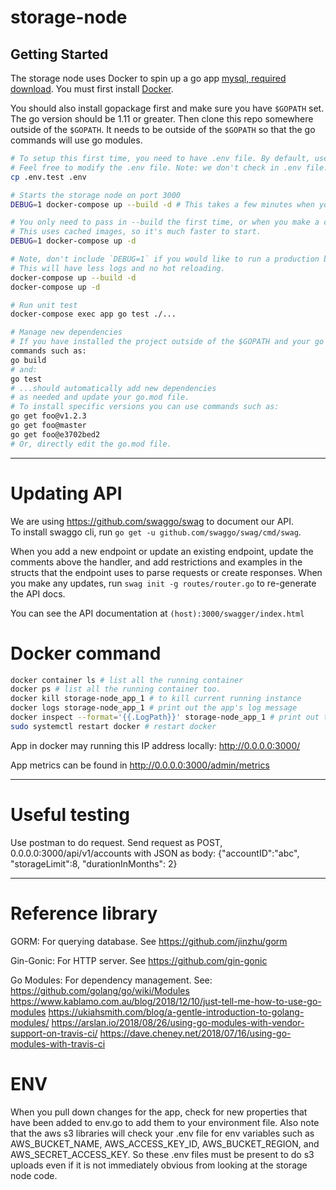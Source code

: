 # storage-node

## Getting Started

The storage node uses Docker to spin up a go app [mysql, required download](https://dev.mysql.com/downloads/file/?id=479845).
You must first install [Docker](https://www.docker.com/community-edition).

You should also install gopackage first and make sure you have `$GOPATH` set. The go version should be 1.11 or greater.
Then clone this repo somewhere outside of the `$GOPATH`.  It needs to be outside of the `$GOPATH` so that the go commands
will use go modules.

```bash
# To setup this first time, you need to have .env file. By default, use .env.test for unit test.
# Feel free to modify the .env file. Note: we don't check in .env file.
cp .env.test .env

# Starts the storage node on port 3000
DEBUG=1 docker-compose up --build -d # This takes a few minutes when you first run it.

# You only need to pass in --build the first time, or when you make a change to the container
# This uses cached images, so it's much faster to start.
DEBUG=1 docker-compose up -d

# Note, don't include `DEBUG=1` if you would like to run a production build.
# This will have less logs and no hot reloading.
docker-compose up --build -d
docker-compose up -d

# Run unit test
docker-compose exec app go test ./...

# Manage new dependencies
# If you have installed the project outside of the $GOPATH and your go version is high enough, 
commands such as:
go build 
# and: 
go test 
# ...should automatically add new dependencies 
# as needed and update your go.mod file.
# To install specific versions you can use commands such as:  
go get foo@v1.2.3
go get foo@master
go get foo@e3702bed2
# Or, directly edit the go.mod file.
```

---

# Updating API

We are using https://github.com/swaggo/swag to document our API.  
To install swaggo cli, run `go get -u github.com/swaggo/swag/cmd/swag`.  

When you add a new endpoint or update an existing endpoint, update the comments above the handler, and add restrictions
and examples in the structs that the endpoint uses to parse requests or create responses.  When you make any updates,
run `swag init -g routes/router.go` to re-generate the API docs.  

You can see the API documentation at `(host):3000/swagger/index.html`

# Docker command

```bash
docker container ls # list all the running container
docker ps # list all the running container too.
docker kill storage-node_app_1 # to kill current running instance
docker logs storage-node_app_1 # print out the app's log message
docker inspect --format='{{.LogPath}}' storage-node_app_1 # print out the log's location from the docker.
sudo systemctl restart docker # restart docker
```

App in docker may running this IP address locally: http://0.0.0.0:3000/

App metrics can be found in http://0.0.0.0:3000/admin/metrics

---

# Useful testing

Use postman to do request. Send request as POST, 0.0.0.0:3000/api/v1/accounts with JSON as body:
{"accountID":"abc", "storageLimit":8, "durationInMonths": 2}

---

# Reference library
GORM: For querying database. See https://github.com/jinzhu/gorm

Gin-Gonic: For HTTP server. See https://github.com/gin-gonic

Go Modules: For dependency management. See:  
https://github.com/golang/go/wiki/Modules
https://www.kablamo.com.au/blog/2018/12/10/just-tell-me-how-to-use-go-modules
https://ukiahsmith.com/blog/a-gentle-introduction-to-golang-modules/
https://arslan.io/2018/08/26/using-go-modules-with-vendor-support-on-travis-ci/
https://dave.cheney.net/2018/07/16/using-go-modules-with-travis-ci

# ENV
When you pull down changes for the app, check for new properties that have been added to
env.go to add them to your environment file.  Also note that the aws s3 libraries will check
your .env file for env variables such as AWS_BUCKET_NAME, AWS_ACCESS_KEY_ID, AWS_BUCKET_REGION,
and AWS_SECRET_ACCESS_KEY.  So these .env files must be present to do s3 uploads even if it
is not immediately obvious from looking at the storage node code.


